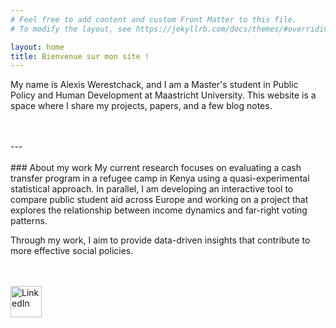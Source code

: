 ```yaml
---
# Feel free to add content and custom Front Matter to this file.
# To modify the layout, see https://jekyllrb.com/docs/themes/#overriding-theme-defaults

layout: home
title: Bienvenue sur mon site !
---
```



My name is Alexis Werestchack, and I am a Master's student in Public Policy and Human Development at Maastricht University. This website is a space where I share my projects, papers, and a few blog notes.

<br>
<br>
---
<br>
<br>
### About my work
My current research focuses on evaluating a cash transfer program in a refugee camp in Kenya using a quasi-experimental statistical approach. In parallel, I am developing an interactive tool to compare public student aid across Europe and working on a project that explores the relationship between income dynamics and far-right voting patterns.

Through my work, I aim to provide data-driven insights that contribute to more effective social policies.

<br>
<br>

<a href="https://www.linkedin.com/in/alexis-werestchack-8b599919b">
  <img src="{{ site.baseurl }}/images/linkedin.jpg" alt="LinkedIn" width="50" height="50">
</a>